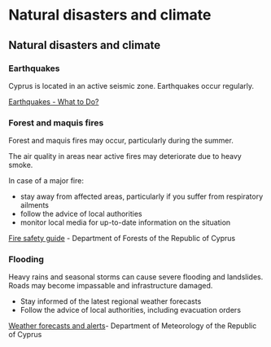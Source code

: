 # Natural disasters and climate

## Natural disasters and climate

### Earthquakes

Cyprus is located in an active seismic zone. Earthquakes occur regularly.

[Earthquakes - What to Do?](https://www.getprepared.gc.ca/cnt/rsrcs/pblctns/rthqks-wtd/index-en.aspx)

### Forest and maquis fires

Forest and maquis fires may occur, particularly during the summer.

The air quality in areas near active fires may deteriorate due to heavy smoke.

In case of a major fire:

* stay away from affected areas, particularly if you suffer from respiratory ailments
* follow the advice of local authorities
* monitor local media for up-to-date information on the situation

[Fire safety guide](http://www.moa.gov.cy/moa/fd/fd.nsf/fd52_en/fd52_en?OpenDocument) - Department of Forests of the Republic of Cyprus

### Flooding

Heavy rains and seasonal storms can cause severe flooding and landslides. Roads may become impassable and infrastructure damaged.

* Stay informed of the latest regional weather forecasts
* Follow the advice of local authorities, including evacuation orders

[Weather forecasts and alerts](http://www.moa.gov.cy/moa/dm/dm.nsf/home_en/home_en?openform)- Department of Meteorology of the Republic of Cyprus